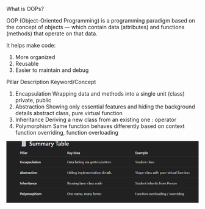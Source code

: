 What is OOPs?

OOP (Object-Oriented Programming) is a programming paradigm based on the concept of objects — which contain data (attributes) and functions (methods) that operate on that data.

It helps make code:
1. More organized
2. Reusable
3. Easier to maintain and debug


Pillar	Description	Keyword/Concept
1. Encapsulation	Wrapping data and methods into a single unit (class)	private, public
2. Abstraction	Showing only essential features and hiding the background details	abstract class, pure virtual function
3. Inheritance	Deriving a new class from an existing one	: operator
4. Polymorphism	Same function behaves differently based on context	function overriding, function overloading

![alt text](image.png)
